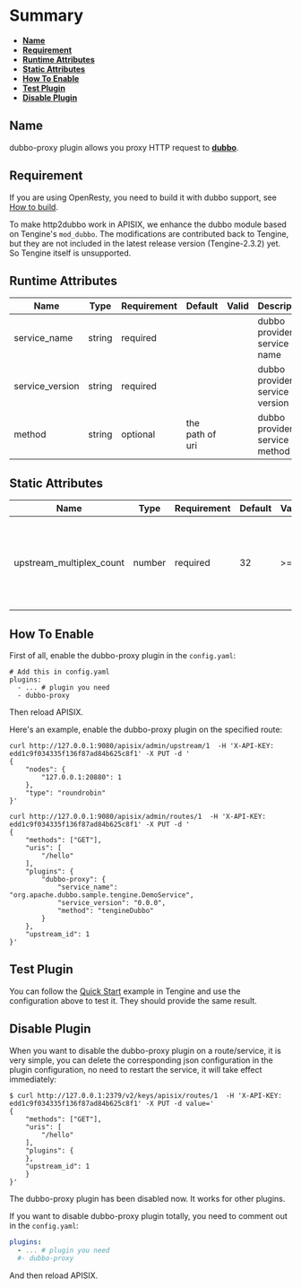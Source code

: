 <!--
#
# Licensed to the Apache Software Foundation (ASF) under one or more
# contributor license agreements.  See the NOTICE file distributed with
# this work for additional information regarding copyright ownership.
# The ASF licenses this file to You under the Apache License, Version 2.0
# (the "License"); you may not use this file except in compliance with
# the License.  You may obtain a copy of the License at
#
#     http://www.apache.org/licenses/LICENSE-2.0
#
# Unless required by applicable law or agreed to in writing, software
# distributed under the License is distributed on an "AS IS" BASIS,
# WITHOUT WARRANTIES OR CONDITIONS OF ANY KIND, either express or implied.
# See the License for the specific language governing permissions and
# limitations under the License.
#
-->

# Summary

- [**Name**](#Name)
- [**Requirement**](#Requirement)
- [**Runtime Attributes**](#Runtime-Attributes)
- [**Static Attributes**](#Static-Attributes)
- [**How To Enable**](#How-To-Enable)
- [**Test Plugin**](#Test-Plugin)
- [**Disable Plugin**](#Disable-Plugin)

## Name

dubbo-proxy plugin allows you proxy HTTP request to [**dubbo**](http://dubbo.apache.org).

## Requirement

If you are using OpenResty, you need to build it with dubbo support, see [How to build](https://github.com/api7/mod_dubbo#how-to-build).

To make http2dubbo work in APISIX, we enhance the dubbo module based on Tengine's `mod_dubbo`. The modifications are contributed back to Tengine, but they are not included in the latest release version (Tengine-2.3.2) yet. So Tengine itself is unsupported.

## Runtime Attributes

| Name         | Type   | Requirement | Default  | Valid        | Description                                                          |
| ------------ | ------ | ----------- | -------- | ------------ | -------------------------------------------------------------------- |
| service_name    | string | required    |          |              | dubbo provider service name|
| service_version | string | required    |          |              | dubbo provider service version|
| method          | string | optional    | the path of uri   |     | dubbo provider service method|

## Static Attributes

| Name         | Type   | Requirement | Default  | Valid        | Description                                                          |
| ------------ | ------ | ----------- | -------- | ------------ | -------------------------------------------------------------------- |
| upstream_multiplex_count | number | required    | 32        | >= 1 | the maximum number of multiplex requests in an upstream connection |

## How To Enable

First of all, enable the dubbo-proxy plugin in the `config.yaml`:

```
# Add this in config.yaml
plugins:
  - ... # plugin you need
  - dubbo-proxy
```

Then reload APISIX.

Here's an example, enable the dubbo-proxy plugin on the specified route:

```shell
curl http://127.0.0.1:9080/apisix/admin/upstream/1  -H 'X-API-KEY: edd1c9f034335f136f87ad84b625c8f1' -X PUT -d '
{
    "nodes": {
        "127.0.0.1:20880": 1
    },
    "type": "roundrobin"
}'

curl http://127.0.0.1:9080/apisix/admin/routes/1  -H 'X-API-KEY: edd1c9f034335f136f87ad84b625c8f1' -X PUT -d '
{
    "methods": ["GET"],
    "uris": [
        "/hello"
    ],
    "plugins": {
        "dubbo-proxy": {
            "service_name": "org.apache.dubbo.sample.tengine.DemoService",
            "service_version": "0.0.0",
            "method": "tengineDubbo"
        }
    },
    "upstream_id": 1
}'
```

## Test Plugin

You can follow the [Quick Start](https://github.com/alibaba/tengine/tree/master/modules/mod_dubbo#quick-start) example in Tengine and use the configuration above to test it.
They should provide the same result.

## Disable Plugin

When you want to disable the dubbo-proxy plugin on a route/service, it is very simple,
 you can delete the corresponding json configuration in the plugin configuration,
  no need to restart the service, it will take effect immediately:

```shell
$ curl http://127.0.0.1:2379/v2/keys/apisix/routes/1  -H 'X-API-KEY: edd1c9f034335f136f87ad84b625c8f1' -X PUT -d value='
{
    "methods": ["GET"],
    "uris": [
        "/hello"
    ],
    "plugins": {
    },
    "upstream_id": 1
    }
}'
```

The dubbo-proxy plugin has been disabled now. It works for other plugins.

If you want to disable dubbo-proxy plugin totally,
you need to comment out in the `config.yaml`:

```yaml
plugins:
  - ... # plugin you need
  #- dubbo-proxy
```

And then reload APISIX.
